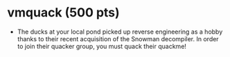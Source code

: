 # vmquack (500 pts)

* The ducks at your local pond picked up reverse engineering as a hobby thanks to their recent acquisition of the Snowman decompiler. In order to join their quacker group, you must quack their quackme!

